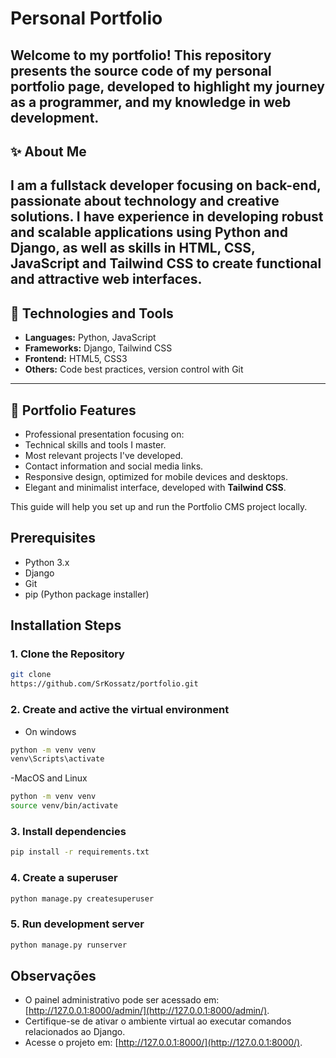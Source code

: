 # **Personal Portfolio**
Welcome to my portfolio! This repository presents the source code of my personal portfolio page, developed to highlight my journey as a programmer, and my knowledge in web development.
---
## **✨ About Me**
I am a fullstack developer focusing on back-end, passionate about technology and creative solutions. I have experience in developing robust and scalable applications using **Python** and **Django**, as well as skills in **HTML**, **CSS**, **JavaScript** and **Tailwind CSS** to create functional and attractive web interfaces.
---
## **🌟 Technologies and Tools**
- **Languages:** Python, JavaScript
- **Frameworks:** Django, Tailwind CSS
- **Frontend:** HTML5, CSS3
- **Others:** Code best practices, version control with Git
---
## **📖 Portfolio Features**
- Professional presentation focusing on:
 - Technical skills and tools I master.
 - Most relevant projects I've developed.
 - Contact information and social media links.
- Responsive design, optimized for mobile devices and desktops.
- Elegant and minimalist interface, developed with **Tailwind CSS**.

This guide will help you set up and run the Portfolio CMS project locally.

## **Prerequisites**

- Python 3.x
- Django
- Git
- pip (Python package installer)

## Installation Steps

### 1. Clone the Repository

```bash
git clone
https://github.com/SrKossatz/portfolio.git
```
### 2. Create and active the virtual environment

- On windows
```bash
python -m venv venv
venv\Scripts\activate
```

-MacOS and Linux
```bash
python -m venv venv
source venv/bin/activate
```

### 3. Install dependencies

```bash
pip install -r requirements.txt
```

### 4. Create a superuser

```bash
python manage.py createsuperuser
```
### 5. Run development server

```bash
python manage.py runserver
```

## Observações

- O painel administrativo pode ser acessado em: [http://127.0.0.1:8000/admin/](http://127.0.0.1:8000/admin/).
- Certifique-se de ativar o ambiente virtual ao executar comandos relacionados ao Django.
- Acesse o projeto em: [http://127.0.0.1:8000/](http://127.0.0.1:8000/).


